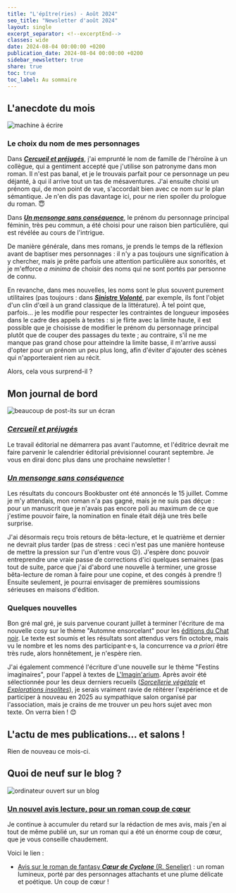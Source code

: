 ```yaml
---
title: "L'épître(ries) - Août 2024"
seo_title: "Newsletter d'août 2024"
layout: single
excerpt_separator: <!--excerptEnd-->
classes: wide
date: 2024-08-04 00:00:00 +0200
publication_date: 2024-08-04 00:00:00 +0200
sidebar_newsletter: true
share: true
toc: true
toc_label: Au sommaire
---
```

<!--excerptEnd-->



## L'anecdote du mois

<img alt="machine à écrire" src="https://catherinephanvan.fr/assets/images/newsletter/anecdote.webp">

### Le choix du nom de mes personnages

Dans [***Cercueil et préjugés***](/publications/cercueil-et-prejuges), j'ai emprunté le nom de famille de l'héroïne à un collègue, qui a gentiment accepté que j'utilise son patronyme dans mon roman. Il n'est pas banal, et je le trouvais parfait pour ce personnage un peu déjanté, à qui il arrive tout un tas de mésaventures. J'ai ensuite choisi un prénom qui, de mon point de vue, s'accordait bien avec ce nom sur le plan sémantique. Je n'en dis pas davantage ici, pour ne rien spoiler du prologue du roman. 😇

Dans [***Un mensonge sans conséquence***](/publications/projets-en-cours/#un-mensonge-sans-conséquence), le prénom du personnage principal féminin, très peu commun, a été choisi pour une raison bien particulière, qui est révélée au cours de l'intrigue.

De manière générale, dans mes romans, je prends le temps de la réflexion avant de baptiser mes personnages&nbsp;: il n'y a pas toujours une signification à y chercher, mais je prête parfois une attention particulière aux sonorités, et je m'efforce *a minima* de choisir des noms qui ne sont portés par personne de connu.

En revanche, dans mes nouvelles, les noms sont le plus souvent purement utilitaires (pas toujours&nbsp;: dans [***Sinistre Volonté***](/publications/sinistre-volonte), par exemple, ils font l'objet d'un clin d'&oelig;il à un grand classique de la littérature). À tel point que, parfois&hellip; je les modifie pour respecter les contraintes de longueur imposées dans le cadre des appels à textes&nbsp;: si je flirte avec la limite haute, il est possible que je choisisse de modifier le prénom du personnage principal plutôt que de couper des passages du texte&nbsp;; au contraire, s'il ne me manque pas grand chose pour atteindre la limite basse, il m'arrive aussi d'opter pour un prénom un peu plus long, afin d'éviter d'ajouter des scènes qui n'apporteraient rien au récit.

Alors, cela vous surprend-il&nbsp;?


## Mon journal de bord

<img alt="beaucoup de post-its sur un écran" src="https://cdn.pixabay.com/photo/2018/03/17/10/49/bulletin-board-3233643_1280.jpg">

### [***Cercueil et préjugés***](/publications/cercueil-et-prejuges)

Le travail éditorial ne démarrera pas avant l'automne, et l'éditrice devrait me faire parvenir le calendrier éditorial prévisionnel courant septembre. Je vous en dirai donc plus dans une prochaine newsletter&nbsp;!



### [***Un mensonge sans conséquence***]((/publications/projets-en-cours/#un-mensonge-sans-conséquence))

Les résultats du concours Bookbuster ont été annoncés le 15 juillet. Comme je m'y attendais, mon roman n'a pas gagné, mais je ne suis pas déçue&nbsp;: pour un manuscrit que je n'avais pas encore poli au maximum de ce que j'estime pouvoir faire, la nomination en finale était déjà une très belle surprise.

J'ai désormais reçu trois retours de bêta-lecture, et le quatrième et dernier ne devrait plus tarder (pas de stress&nbsp;: ceci n'est pas une manière honteuse de mettre la pression sur l'un d'entre vous 😉). J'espère donc pouvoir entreprendre une vraie passe de corrections d'ici quelques semaines (pas tout de suite, parce que j'ai d'abord une nouvelle à terminer, une grosse bêta-lecture de roman à faire pour une copine, et des congés à prendre&nbsp;!) Ensuite seulement, je pourrai envisager de premières soumissions sérieuses en maisons d'édition.


### Quelques nouvelles

Bon gré mal gré, je suis parvenue courant juillet à terminer l'écriture de ma nouvelle cosy sur le thème "Automne ensorcelant" pour les <a href="https://www.instagram.com/p/C4xTsIOK3qh/" target="_blank">éditions du Chat noir</a>. Le texte est soumis et les résultats sont attendus vers fin octobre, mais vu le nombre et les noms des participant·e·s, la concurrence va *a priori* être très rude, alors honnêtement, je n'espère rien.

J'ai également commencé l'écriture d'une nouvelle sur le thème "Festins imaginaires", pour l'appel à textes de <a href="https://www.instagram.com/imaginalivres/" target="_blank">L'Imagin'arium</a>. Après avoir été sélectionnée pour les deux derniers recueils ([*Sorcellerie végétale*](/publications/pot-a-ceder) et [*Explorations insolites*](/publications/dragonirie)), je serais vraiment ravie de réitérer l'expérience et de participer à nouveau en 2025 au sympathique salon organisé par l'association, mais je crains de me trouver un peu hors sujet avec mon texte. On verra bien&nbsp;! 😊


## L'actu de mes publications&hellip; et salons&nbsp;!

Rien de nouveau ce mois-ci.



## Quoi de neuf sur le blog&nbsp;?

<img alt="ordinateur ouvert sur un blog" src="https://catherinephanvan.fr/assets/images/newsletter/blog-mockup.webp">

### <a href="https://catherinephanvan.fr/blog" target="_blank">Un nouvel avis lecture, pour un roman coup de c&oelig;ur</a>

Je continue à accumuler du retard sur la rédaction de mes avis, mais j'en ai tout de même publié un, sur un roman qui a été un énorme coup de c&oelig;ur, que je vous conseille chaudement.

Voici le lien&nbsp;:

* <a href="https://catherinephanvan.fr/chronique/fantasy/2024/08/01/r-senelier-coeur-de-cyclone.html" target="_blank">Avis sur le roman de fantasy ***Cœur de Cyclone*** (R.&nbsp;Senelier)</a>&nbsp;: un roman lumineux, porté par des personnages attachants et une plume délicate et poétique. Un coup de cœur&nbsp;!
